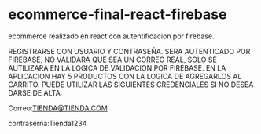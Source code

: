 # ecommerce-final-react-firebase

ecommerce realizado en react con autentificacion por firebase.

REGISTRARSE CON USUARIO Y CONTRASEÑA. SERA AUTENTICADO POR FIREBASE, NO VALIDARA QUE SEA UN CORREO REAL, SOLO SE AUTILIZARA EN LA LOGICA DE VALIDACION POR FIREBASE.
EN LA APLICACION HAY 5 PRODUCTOS CON LA LOGICA DE AGREGARLOS AL CARRITO.
PUEDE UTILIZAR LAS SIGUIENTES CREDENCIALES SI NO DESEA DARSE DE ALTA:

Correo:TIENDA@TIENDA.COM

contraserña:Tienda1234
